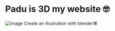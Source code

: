 # Padu is 3D my website 🤓
![image](https://user-images.githubusercontent.com/92510927/144502129-825f8545-9f3e-4338-aad3-c93db1c6dc2e.png)
Create an illustration with blender🛠️
